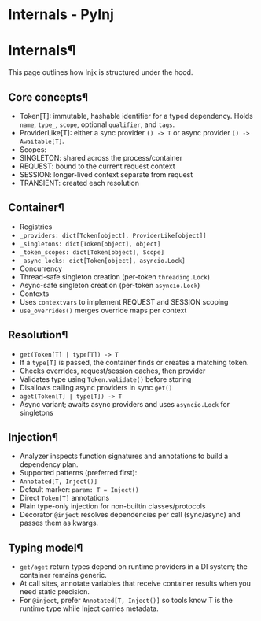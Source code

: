 # Internals - PyInj

[ ](https://github.com/QriusGlobal/pyinj/edit/master/docs/internals.md "Edit this page")

# Internals¶

This page outlines how Injx is structured under the hood.

## Core concepts¶

  * Token[T]: immutable, hashable identifier for a typed dependency. Holds `name`, `type_`, `scope`, optional `qualifier`, and `tags`.
  * ProviderLike[T]: either a sync provider `() -> T` or async provider `() -> Awaitable[T]`.
  * Scopes:
  * SINGLETON: shared across the process/container
  * REQUEST: bound to the current request context
  * SESSION: longer-lived context separate from request
  * TRANSIENT: created each resolution

## Container¶

  * Registries
  * `_providers: dict[Token[object], ProviderLike[object]]`
  * `_singletons: dict[Token[object], object]`
  * `_token_scopes: dict[Token[object], Scope]`
  * `_async_locks: dict[Token[object], asyncio.Lock]`
  * Concurrency
  * Thread-safe singleton creation (per-token `threading.Lock`)
  * Async-safe singleton creation (per-token `asyncio.Lock`)
  * Contexts
  * Uses `contextvars` to implement REQUEST and SESSION scoping
  * `use_overrides()` merges override maps per context

## Resolution¶

  * `get(Token[T] | type[T]) -> T`
  * If a `type[T]` is passed, the container finds or creates a matching token.
  * Checks overrides, request/session caches, then provider
  * Validates type using `Token.validate()` before storing
  * Disallows calling async providers in sync `get()`
  * `aget(Token[T] | type[T]) -> T`
  * Async variant; awaits async providers and uses `asyncio.Lock` for singletons

## Injection¶

  * Analyzer inspects function signatures and annotations to build a dependency plan.
  * Supported patterns (preferred first):
  * `Annotated[T, Inject()]`
  * Default marker: `param: T = Inject()`
  * Direct `Token[T]` annotations
  * Plain type-only injection for non-builtin classes/protocols
  * Decorator `@inject` resolves dependencies per call (sync/async) and passes them as kwargs.

## Typing model¶

  * `get/aget` return types depend on runtime providers in a DI system; the container remains generic.
  * At call sites, annotate variables that receive container results when you need static precision.
  * For `@inject`, prefer `Annotated[T, Inject()]` so tools know T is the runtime type while Inject carries metadata.